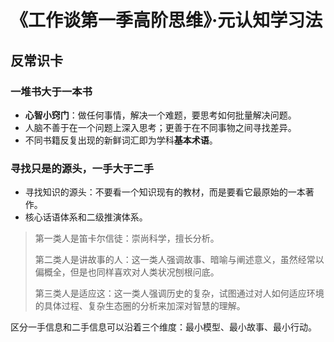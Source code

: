 # 《工作谈第一季高阶思维》·元认知学习法


## 反常识卡

### 一堆书大于一本书

* **心智小窍门**：做任何事情，解决一个难题，要思考如何批量解决问题。
* 人脑不善于在一个问题上深入思考；更善于在不同事物之间寻找差异。
* 不同书籍反复出现的新鲜词汇即为学科**基本术语**。

### 寻找只是的源头，一手大于二手

* 寻找知识的源头：不要看一个知识现有的教材，而是要看它最原始的一本著作。
* 核心话语体系和二级推演体系。

> 第一类人是笛卡尔信徒：崇尚科学，擅长分析。
>
>  第二类人是讲故事的人：这一类人强调故事、暗喻与阐述意义，虽然经常以偏概全，但是也同样喜欢对人类状况刨根问底。
> 
> 第三类人是适应这：这一类人强调历史的复杂，试图通过对人如何适应环境的具体过程、复杂生态圈的分析来加深对智慧的理解。

区分一手信息和二手信息可以沿着三个维度：最小模型、最小故事、最小行动。